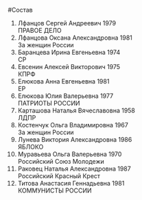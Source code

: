 #Состав
1. Лфанцов Сергей Андреевич 1979   
    ПРАВОЕ ДЕЛО
2. Лфанцова Оксана Александровна 1981   
    За женщин России
3. Баранцева Ирина Евгеньевна 1974   
    СР
4. Евсенин Алексей Викторович 1975   
    КПРФ
5. Елюкова Анна Евгеньевна 1981   
    ЕР
6. Елюкова Юлия Валерьевна 1977   
    ПАТРИОТЫ РОССИИ
7. Карташова Наталья Вячеславовна 1958   
    ЛДПР
8. Костенчук Ольга Владимировна 1967   
    За женщин России
9. Лунева Виктория Александровна 1986   
    ЯБЛОКО
10. Муравьева Ольга Валерьевна 1970   
    Российский Союз Молодежи
11. Раковец Наталья Александровна 1987   
    Российский Красный Крест
12. Титова Анастасия Геннадьевна 1981   
    КОММУНИСТЫ РОССИИ

